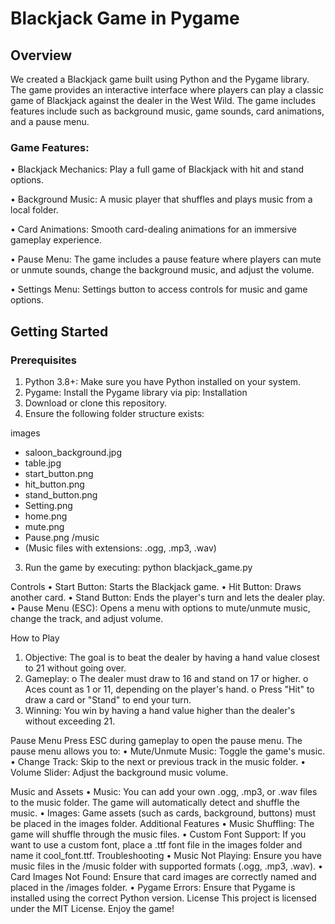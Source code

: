 # Blackjack Game in Pygame

## Overview

We created a Blackjack game built using Python and the Pygame library. The game provides an interactive interface where players can play a classic game of Blackjack against the dealer in the West Wild. The game includes features include such as background music, game sounds, card animations, and a pause menu.

### Game Features:
•	Blackjack Mechanics: Play a full game of Blackjack with hit and stand options.

•	Background Music: A music player that shuffles and plays music from a local folder.

•	Card Animations: Smooth card-dealing animations for an immersive gameplay experience.

•	Pause Menu: The game includes a pause feature where players can mute or unmute sounds, change the background music, and adjust the volume.

•	Settings Menu: Settings button to access controls for music and game options.

## Getting Started

### Prerequisites
1.	Python 3.8+: Make sure you have Python installed on your system.
2.	Pygame: Install the Pygame library via pip:
Installation
1.	Download or clone this repository.
2.	Ensure the following folder structure exists:

images
   - saloon_background.jpg
   - table.jpg
   - start_button.png
   - hit_button.png
   - stand_button.png
   - Setting.png
   - home.png
   - mute.png
   - Pause.png
/music
   - (Music files with extensions: .ogg, .mp3, .wav)

3.	Run the game by executing:
python blackjack_game.py

Controls
•	Start Button: Starts the Blackjack game.
•	Hit Button: Draws another card.
•	Stand Button: Ends the player's turn and lets the dealer play.
•	Pause Menu (ESC): Opens a menu with options to mute/unmute music, change the track, and adjust volume.

How to Play
1.	Objective: The goal is to beat the dealer by having a hand value closest to 21 without going over.
2.	Gameplay:
o	The dealer must draw to 16 and stand on 17 or higher.
o	Aces count as 1 or 11, depending on the player's hand.
o	Press "Hit" to draw a card or "Stand" to end your turn.
3.	Winning: You win by having a hand value higher than the dealer's without exceeding 21.
   
Pause Menu
Press ESC during gameplay to open the pause menu. The pause menu allows you to:
•	Mute/Unmute Music: Toggle the game's music.
•	Change Track: Skip to the next or previous track in the music folder.
•	Volume Slider: Adjust the background music volume.

Music and Assets
•	Music: You can add your own .ogg, .mp3, or .wav files to the music folder. The game will automatically detect and shuffle the music.
•	Images: Game assets (such as cards, background, buttons) must be placed in the images folder.
Additional Features
•	Music Shuffling: The game will shuffle through the music files.
•	Custom Font Support: If you want to use a custom font, place a .ttf font file in the images folder and name it cool_font.ttf.
Troubleshooting
•	Music Not Playing: Ensure you have music files in the /music folder with supported formats (.ogg, .mp3, .wav).
•	Card Images Not Found: Ensure that card images are correctly named and placed in the /images folder.
•	Pygame Errors: Ensure that Pygame is installed using the correct Python version.
License
This project is licensed under the MIT License.
Enjoy the game!
